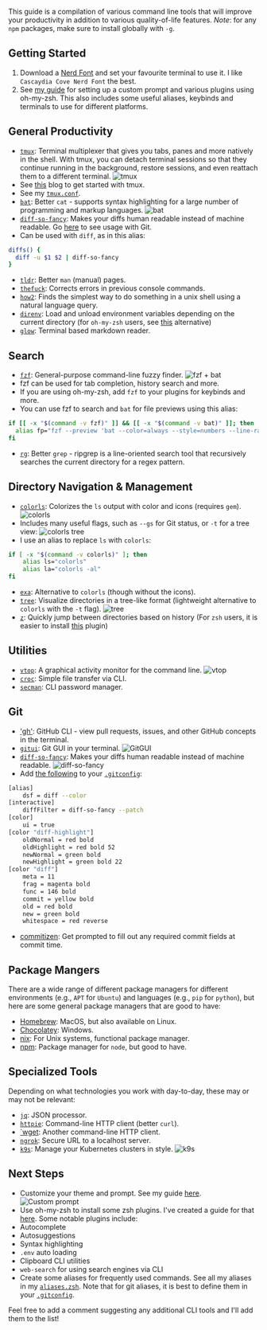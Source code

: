 This guide is a compilation of various command line tools that will improve your productivity in addition to various quality-of-life features.
_Note_: for any `npm` packages, make sure to install globally with `-g`.



## Getting Started

1. Download a [Nerd Font](https://www.nerdfonts.com/font-downloads) and set your favourite terminal to use it. I like `Cascaydia Cove Nerd Font` the best.
2. See [my guide](https://dev.to/timwjames/overhaul-your-terminal-with-zsh-plugins-more-3oag) for setting up a custom prompt and various plugins using oh-my-zsh. This also includes some useful aliases, keybinds and terminals to use for different platforms.



## General Productivity

- [`tmux`](https://github.com/tmux/tmux/wiki): Terminal multiplexer that gives you tabs, panes and more natively in the shell. With tmux, you can detach terminal sessions so that they continue running in the background, restore sessions, and even reattach them to a different terminal.
  ![tmux](https://dev-to-uploads.s3.amazonaws.com/uploads/articles/nmrk8iwon7zvht3nw9h0.png)
- See [this](https://dev.to/andrenbrandao/terminal-setup-with-zsh-tmux-dracula-theme-48lm#tmux-amp-dracula-theme) blog to get started with tmux.
- See my [`tmux.conf`](https://github.com/Tim-W-James/.dotfiles/blob/main/tmux/.tmux.conf).
- [`bat`](https://github.com/sharkdp/bat#installation): Better `cat` - supports syntax highlighting for a large number of programming and markup languages.
  ![bat](https://dev-to-uploads.s3.amazonaws.com/uploads/articles/wc1m4zsj98ecniw7rup2.png)
- [`diff-so-fancy`](https://github.com/so-fancy/diff-so-fancy#install): Makes your diffs human readable instead of machine readable. Go [here](##Git) to see usage with Git.
- Can be used with `diff`, as in this alias:

```bash
diffs() {
  diff -u $1 $2 | diff-so-fancy
}
```

- [`tldr`](https://github.com/tldr-pages/tldr): Better `man` (manual) pages.
- [`thefuck`](https://github.com/nvbn/thefuck#installation): Corrects errors in previous console commands.
- [`how2`](https://github.com/santinic/how2#install): Finds the simplest way to do something in a unix shell using a natural language query.
- [`direnv`](https://github.com/direnv/direnv/blob/master/docs/installation.md): Load and unload environment variables depending on the current directory (for `oh-my-zsh` users, see [this](https://github.com/ohmyzsh/ohmyzsh/tree/master/plugins/dotenv) alternative)
- [`glow`](https://github.com/charmbracelet/glow#installation): Terminal based markdown reader.



## Search

- [`fzf`](https://github.com/junegunn/fzf#using-homebrew): General-purpose command-line fuzzy finder.
  ![fzf + bat](https://dev-to-uploads.s3.amazonaws.com/uploads/articles/7gzkzvo6wqwut2v82g2s.png)
- fzf can be used for tab completion, history search and more.
- If you are using oh-my-zsh, add `fzf` to your plugins for keybinds and more.
- You can use fzf to search and `bat` for file previews using this alias:

```bash
if [[ -x "$(command -v fzf)" ]] && [[ -x "$(command -v bat)" ]]; then
  alias fp="fzf --preview 'bat --color=always --style=numbers --line-range=:500 {}'"
fi
```

- [`rg`](https://github.com/BurntSushi/ripgrep#installation): Better `grep` - ripgrep is a line-oriented search tool that recursively searches the current directory for a regex pattern.



## Directory Navigation & Management

- [`colorls`](https://github.com/athityakumar/colorls): Colorizes the `ls` output with color and icons (requires `gem`).
  ![colorls](https://dev-to-uploads.s3.amazonaws.com/uploads/articles/orwhamjacjdt7pguxszn.png)
- Includes many useful flags, such as `--gs` for Git status, or `-t` for a tree view:
  ![colorls tree](https://dev-to-uploads.s3.amazonaws.com/uploads/articles/jcy67tm1nj46aitqvgxw.png)
- I use an alias to replace `ls` with `colorls`:

```bash
if [ -x "$(command -v colorls)" ]; then
    alias ls="colorls"
    alias la="colorls -al"
fi
```

- [`exa`](https://the.exa.website/): Alternative to `colorls` (though without the icons).
- [`tree`](https://www.cyberciti.biz/faq/linux-show-directory-structure-command-line/): Visualize directories in a tree-like format (lightweight alternative to `colorls` with the `-t` flag).
  ![tree](https://dev-to-uploads.s3.amazonaws.com/uploads/articles/1d7kg883xlj4xztl5nc2.png)
- [`z`](https://github.com/rupa/z): Quickly jump between directories based on history (For `zsh` users, it is easier to install [this](https://github.com/agkozak/zsh-z#for-oh-my-zsh-users) plugin)



## Utilities

- [`vtop`](https://www.npmjs.com/package/vtop): A graphical activity monitor for the command line.
  ![vtop](https://dev-to-uploads.s3.amazonaws.com/uploads/articles/4sv4c9jfo0dr4lt598vb.png)
- [`croc`](https://github.com/schollz/croc#install): Simple file transfer via CLI.
- [`secman`](https://github.com/scmn-dev/secman#installation-): CLI password manager.



## Git

- ['gh'](https://github.com/cli/cli): GitHub CLI - view pull requests, issues, and other GitHub concepts in the terminal.
- [`gitui`](https://github.com/extrawurst/gitui#installation): Git GUI in your terminal.
  ![GitGUI](https://dev-to-uploads.s3.amazonaws.com/uploads/articles/ndhi3sgeslypk0iqu13m.png)
- [`diff-so-fancy`](https://github.com/so-fancy/diff-so-fancy#install): Makes your diffs human readable instead of machine readable.
  ![diff-so-fancy](https://dev-to-uploads.s3.amazonaws.com/uploads/articles/bt1qudr0t57oyi5hoe7t.png)
- Add [the following](https://github.com/so-fancy/diff-so-fancy#improved-colors-for-the-highlighted-bits) to your [`.gitconfig`](https://github.com/Tim-W-James/.dotfiles/blob/main/.gitconfig):

```bash
[alias]
	dsf = diff --color
[interactive]
	diffFilter = diff-so-fancy --patch
[color]
	ui = true
[color "diff-highlight"]
	oldNormal = red bold
	oldHighlight = red bold 52
	newNormal = green bold
	newHighlight = green bold 22
[color "diff"]
	meta = 11
	frag = magenta bold
	func = 146 bold
	commit = yellow bold
	old = red bold
	new = green bold
	whitespace = red reverse
```

- [commitizen](https://www.npmjs.com/package/commitizen): Get prompted to fill out any required commit fields at commit time.

## Package Mangers

There are a wide range of different package managers for different environments (e.g., `APT` for `Ubuntu`) and languages (e.g., `pip` for `python`), but here are some general package managers that are good to have:

- [Homebrew](https://brew.sh/): MacOS, but also available on Linux.
- [Chocolatey](https://docs.chocolatey.org/en-us/choco/setup#more-install-options): Windows.
- [nix](https://github.com/NixOS/nix#installation): For Unix systems, functional package manager.
- [npm](https://nodejs.org/en/download/package-manager/): Package manager for `node`, but good to have.


## Specialized Tools

Depending on what technologies you work with day-to-day, these may or may not be relevant:

- [`jq`](https://stedolan.github.io/jq/download/): JSON processor.
- [`httpie`](https://httpie.io/cli): Command-line HTTP client (better `curl`).
- [`wget](https://www.gnu.org/software/wget/): Another command-line HTTP client.
- [`ngrok`](https://ngrok.com/download): Secure URL to a localhost server.
- [`k9s`](https://github.com/derailed/k9s#installation): Manage your Kubernetes clusters in style.
  ![k9s](https://dev-to-uploads.s3.amazonaws.com/uploads/articles/0jelcf1d0z3stu2bqmt8.png)



## Next Steps

- Customize your theme and prompt. See my guide [here](https://dev.to/timwjames/overhaul-your-terminal-with-zsh-plugins-more-3oag).
![Custom prompt](https://dev-to-uploads.s3.amazonaws.com/uploads/articles/z0g01xs16dcyhj2ooh3h.png)
- Use oh-my-zsh to install some zsh plugins. I've created a guide for that [here](https://dev.to/timwjames/overhaul-your-terminal-with-zsh-plugins-more-3oag). Some notable plugins include:
- Autocomplete
- Autosuggestions
- Syntax highlighting
- `.env` auto loading
- Clipboard CLI utilities
- `web-search` for using search engines via CLI
- Create some aliases for frequently used commands. See all my aliases in my [`aliases.zsh`](https://github.com/Tim-W-James/.dotfiles/blob/main/oh-my-zsh/aliases.zsh). Note that for git aliases, it is best to define them in your [`.gitconfig`](https://github.com/Tim-W-James/.dotfiles/blob/main/.gitconfig).

Feel free to add a comment suggesting any additional CLI tools and I'll add them to the list!
